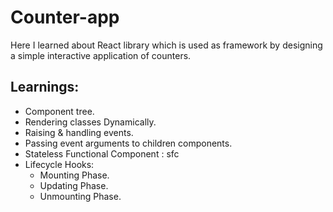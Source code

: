 # Counter-app

Here I learned about React library which is used as framework by designing a simple interactive application of counters.

## Learnings:

* Component tree.
* Rendering classes Dynamically.
* Raising & handling events.
* Passing event arguments to children components.
* Stateless Functional Component : sfc
* Lifecycle Hooks:
	* Mounting Phase.
	* Updating Phase.
	* Unmounting Phase.


